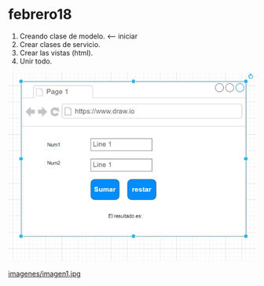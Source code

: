 # febrero18

1. Creando clase de modelo. <-- iniciar
2. Crear clases de servicio.
3. Crear las vistas (html).
4. Unir todo.

![imagenes/imagen1.jpg](imagenes/imagen1.jpg)

[imagenes/imagen1.jpg](imagenes/imagen1.jpg)

